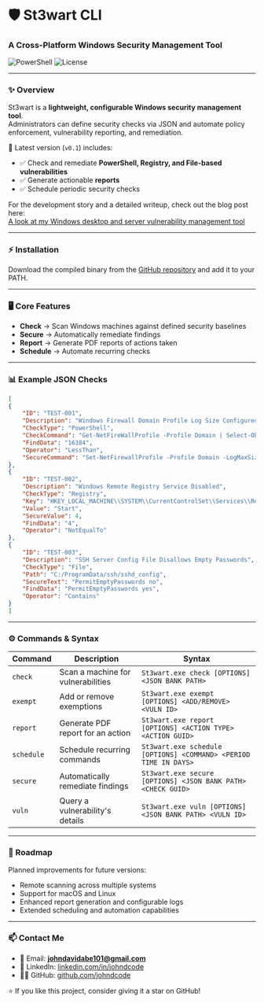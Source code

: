 <h1>🛡️ St3wart CLI</h1>
<h3>A Cross-Platform Windows Security Management Tool</h3>

<p>
<img src="https://img.shields.io/badge/Language-PowerShell-blue" alt="PowerShell">
<img src="https://img.shields.io/github/license/johndcode/St3wartCLI" alt="License">
</p>

---

### ✨ Overview  
St3wart is a **lightweight, configurable Windows security management tool**.  
Administrators can define security checks via JSON and automate policy enforcement, vulnerability reporting, and remediation.  

🚀 Latest version (`v0.1`) includes:  
- ✅ Check and remediate **PowerShell, Registry, and File-based vulnerabilities**  
- ✅ Generate actionable **reports**  
- ✅ Schedule periodic security checks

For the development story and a detailed writeup, check out the blog post here:  
[A look at my Windows desktop and server vulnerability management tool](https://www.johndcode.com/posts/St3wart/)  

---

### ⚡ Installation
Download the compiled binary from the [GitHub repository](https://github.com/JohnDCode/St3wartCLI-Publish) and add it to your PATH.

---

### 🖥️ Core Features
- **Check** → Scan Windows machines against defined security baselines
- **Secure** → Automatically remediate findings
- **Report** → Generate PDF reports of actions taken
- **Schedule** → Automate recurring checks

---

### 📊 Example JSON Checks
```json
[
{
    "ID": "TEST-001",
    "Description": "Windows Firewall Domain Profile Log Size Configured",
    "CheckType": "PowerShell",
    "CheckCommand": "Get-NetFireWallProfile -Profile Domain | Select-Object -ExpandProperty LogMaxSizeKilobytes",
    "FindData": "16384",
    "Operator": "LessThan",
    "SecureCommand": "Set-NetFirewallProfile -Profile Domain -LogMaxSizeKilobytes 16384"
},
{
    "ID": "TEST-002",
    "Description": "Windows Remote Registry Service Disabled",
    "CheckType": "Registry",
    "Key": "HKEY_LOCAL_MACHINE\\SYSTEM\\CurrentControlSet\\Services\\RemoteRegistry",
    "Value": "Start",
    "SecureValue": 4,
    "FindData": "4",
    "Operator": "NotEqualTo"
},
{
    "ID": "TEST-003",
    "Description": "SSH Server Config File Disallows Empty Passwords",
    "CheckType": "File",
    "Path": "C:/ProgramData/ssh/sshd_config",
    "SecureText": "PermitEmptyPasswords no",
    "FindData": "PermitEmptyPasswords yes",
    "Operator": "Contains"
}
]
```

---

### ⚙️ Commands & Syntax
Command | Description | Syntax
--- | --- | ---
`check` | Scan a machine for vulnerabilities | `St3wart.exe check [OPTIONS] <JSON BANK PATH>`
`exempt` | Add or remove exemptions | `St3wart.exe exempt [OPTIONS] <ADD/REMOVE> <VULN ID>`
`report` | Generate PDF report for an action | `St3wart.exe report [OPTIONS] <ACTION TYPE> <ACTION GUID>`
`schedule` | Schedule recurring commands | `St3wart.exe schedule [OPTIONS] <COMMAND> <PERIOD TIME IN DAYS>`
`secure` | Automatically remediate findings | `St3wart.exe secure [OPTIONS] <JSON BANK PATH> <CHECK GUID>`
`vuln` | Query a vulnerability's details | `St3wart.exe vuln [OPTIONS] <JSON BANK PATH> <VULN ID>`

---

### 🔮 Roadmap
Planned improvements for future versions:
- Remote scanning across multiple systems
- Support for macOS and Linux
- Enhanced report generation and configurable logs
- Extended scheduling and automation capabilities

---

### 📫 Contact Me  
- 📧 Email: **johndavidabe101@gmail.com**  
- 💼 LinkedIn: [linkedin.com/in/johndcode](https://linkedin.com/in/johndcode)  
- 🧑‍💻 GitHub: [github.com/johndcode](https://github.com/johndcode)  

⭐ If you like this project, consider giving it a star on GitHub!
